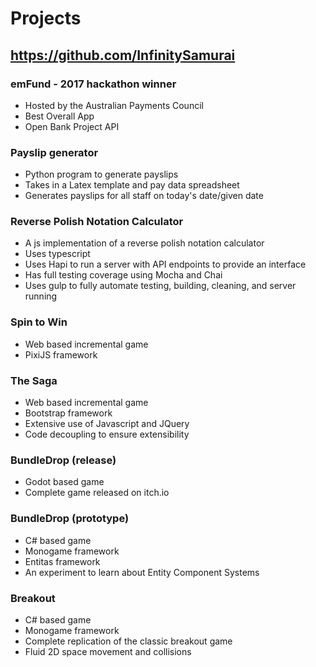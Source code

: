 # Projects

## https://github.com/InfinitySamurai

### emFund - 2017 hackathon winner

* Hosted by the Australian Payments Council
* Best Overall App
* Open Bank Project API

### Payslip generator

* Python program to generate payslips
* Takes in a Latex template and pay data spreadsheet
* Generates payslips for all staff on today's date/given date

### Reverse Polish Notation Calculator

* A js implementation of a reverse polish notation calculator
* Uses typescript
* Uses Hapi to run a server with API endpoints to provide an interface
* Has full testing coverage using Mocha and Chai
* Uses gulp to fully automate testing, building, cleaning, and server running

### Spin to Win

* Web based incremental game
* PixiJS framework

### The Saga

* Web based incremental game
* Bootstrap framework
* Extensive use of Javascript and JQuery
* Code decoupling to ensure extensibility

### BundleDrop (release)

* Godot based game
* Complete game released on itch.io

### BundleDrop (prototype)

* C# based game
* Monogame framework
* Entitas framework
* An experiment to learn about Entity Component Systems

### Breakout

* C# based game
* Monogame framework
* Complete replication of the classic breakout game
* Fluid 2D space movement and collisions
